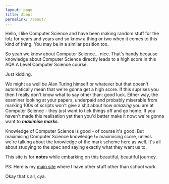 ```yaml
---
layout: page
title: About
permalink: /about/
---
```


Hello, I like Computer Science and have been making random stuff for the lolz for years and years and so know a thing or two when it comes to this kind of thing. You may be in a similar position too.

So yeah we know about Computer Science... nice. That's handy because knowledge about Computer Science directly leads to a high score in this AQA A Level Computer Science course.

Just kidding.

We might as well be Alan Turing himself or whatever but that doesn't automatically mean that we're gonna get a high score. If this suprises you then I really don't know what to say other than: good luck. Either way, the examiner looking at your papers, underpaid and probably miserable from marking 100s of scripts won't give a shit about how _amazing_ you are at Computer Science - they just want to tick things off and go home. If you haven't made this realisation yet then you'd better make it now: we're gonna want to _**maximise marks**_.

Knowledge of Computer Science is good - of course it's good. But maximising Computer Science knowledge != maximising score, unless we're talking about the knowledge of the mark scheme here as well. It's all about studying to the spec and saying exactly what they want us to.

This site is for **notes** while embarking on this beautiful, beautiful journey.

PS: Here is my [main site](https://makurell.github.io/) where I have other stuff other than school work.

Okay that's all, cya.
